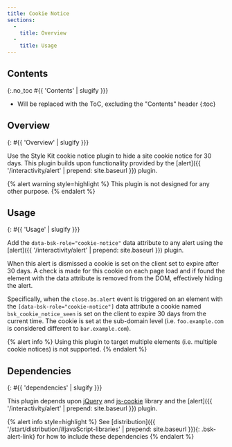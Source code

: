 ```yaml
---
title: Cookie Notice
sections:
  -
    title: Overview
  -
    title: Usage
---
```


## Contents
{:.no_toc #{{ 'Contents' | slugify }}}

* Will be replaced with the ToC, excluding the "Contents" header
{:toc}

## Overview
{: #{{ 'Overview' | slugify }}}

Use the Style Kit cookie notice plugin to hide a site cookie notice for 30 days. This plugin builds upon functionality
provided by the [alert]({{ '/interactivity/alert' | prepend: site.baseurl }}) plugin.

{% alert warning style=highlight %}
This plugin is not designed for any other purpose.
{% endalert %}

## Usage
{: #{{ 'Usage' | slugify }}}

Add the `data-bsk-role="cookie-notice"` data attribute to any alert using the
[alert]({{ '/interactivity/alert' | prepend: site.baseurl }}) plugin.

When this alert is dismissed a cookie is set on the client set to expire after 30 days. A check is made for this cookie
on each page load and if found the element with the data attribute is removed from the DOM, effectively hiding the
alert.

Specifically, when the `close.bs.alert` event is triggered on an element with the `[data-bsk-role="cookie-notice"]`
data attribute a cookie named `bsk_cookie_notice_seen` is set on the client to expire 30 days from the current time.
The cookie is set at the sub-domain level (i.e. `foo.example.com` is considered different to `bar.example.com`).

{% alert info %}
Using this plugin to target multiple elements (i.e. multiple cookie notices) is not supported.
{% endalert %}

## Dependencies
{: #{{ 'dependencies' | slugify }}}

This plugin depends upon [jQuery](https://jquery.com) and [js-cookie](https://github.com/js-cookie/js-cookie) library
and the [alert]({{ '/interactivity/alert' | prepend: site.baseurl }}) plugin.

{% alert info style=highlight %}
See [distribution]({{ '/start/distribution/#javaScript-libraries' | prepend: site.baseurl }}){: .bsk-alert-link} for
how to include these dependencies
{% endalert %}
